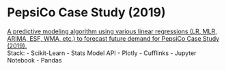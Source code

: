 # PepsiCo Case Study (2019)

<a href='https://justahuman1.github.io/'>
A predictive modeling algorithm using various linear regressions (LR, MLR, ARIMA, ESF, WMA, etc.) to forecast future demand
for PepsiCo Case Study (2019).
</a>
<br>
Stack:
  - Scikit-Learn
  - Stats Model API
  - Plotly
  - Cufflinks
  - Jupyter Notebook
  - Pandas

  

